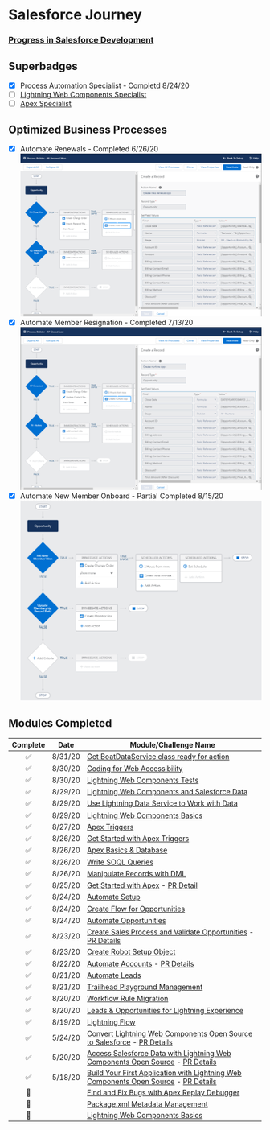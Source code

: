 # Salesforce Journey
### [Progress in Salesforce Development](https://trailblazer.me/id/jc27)

## Superbadges
- [x] [Process Automation Specialist](https://trailhead.salesforce.com/en/content/learn/superbadges/superbadge_process_automation) - [Completd](https://github.com/jackmchou/sfquickstart/pull/17) 8/24/20
- [ ] [Lightning Web Components Specialist](https://trailhead.salesforce.com/en/content/learn/superbadges/superbadge_lwc_specialist)
- [ ] [Apex Specialist](https://trailhead.salesforce.com/en/content/learn/superbadges/superbadge_apex)

## Optimized Business Processes
- [X] Automate Renewals - Completed 6/26/20 ![Auto Renewal](images/autorenewal.png) 
- [X] Automate Member Resignation - Completed 7/13/20 ![Auto Resign](images/autoresign.png)
- [X] Automate New Member Onboard - Partial Completed 8/15/20 ![Auto New Member](images/autonew.png)

## Modules Completed
|Complete             |Date      |Module/Challenge Name|
|:-------------------:|----------|-----------|
|:white_check_mark:|8/31/20|[Get BoatDataService class ready for action](https://trailhead.salesforce.com/en/content/learn/superbadges/superbadge_lwc_specialist)
|:white_check_mark:|8/30/20|[Coding for Web Accessibility](https://trailhead.salesforce.com/content/learn/modules/coding-for-web-accessibility/write-accessible-components)
|:white_check_mark:|8/30/20|[Lightning Web Components Tests](https://trailhead.salesforce.com/en/content/learn/modules/test-lightning-web-components)
|:white_check_mark:|8/29/20|[Lightning Web Components and Salesforce Data](https://trailhead.salesforce.com/content/learn/modules/lightning-web-components-and-salesforce-data)
|:white_check_mark:|8/29/20|[Use Lightning Data Service to Work with Data](https://trailhead.salesforce.com/content/learn/modules/lightning-web-components-and-salesforce-data)
|:white_check_mark:|8/29/20|[Lightning Web Components Basics](https://trailhead.salesforce.com/content/learn/modules/lightning-web-components-basics/create-lightning-web-components)|
|:white_check_mark:|8/27/20|[Apex Triggers](https://trailhead.salesforce.com/content/learn/modules/apex_triggers?trail_id=force_com_dev_beginner)
|:white_check_mark:|8/26/20|[Get Started with Apex Triggers](https://trailhead.salesforce.com/en/content/learn/modules/apex_triggers/apex_triggers_intro?trail_id=force_com_dev_beginner)
|:white_check_mark:|8/26/20|[Apex Basics & Database](https://trailhead.salesforce.com/content/learn/modules/apex_database/apex_database_sosl?trail_id=force_com_dev_beginner)|
|:white_check_mark:|8/26/20|[Write SOQL Queries](https://trailhead.salesforce.com/content/learn/modules/apex_database/apex_database_soql?trail_id=force_com_dev_beginner)|
|:white_check_mark:|8/26/20|[Manipulate Records with DML](https://trailhead.salesforce.com/en/content/learn/modules/apex_database/apex_database_dml?trail_id=force_com_dev_beginner)|
|:white_check_mark:|8/25/20|[Get Started with Apex](https://trailhead.salesforce.com/en/content/learn/modules/apex_database/apex_database_intro?trail_id=force_com_dev_beginner)  - [PR Detail](https://github.com/jackmchou/sfquickstart/pull/18)|
|:white_check_mark:|8/24/20|[Automate Setup](https://trailhead.salesforce.com/en/content/learn/superbadges/superbadge_process_automation)|
|:white_check_mark:|8/24/20|[Create Flow for Opportunities](https://trailhead.salesforce.com/en/content/learn/superbadges/superbadge_process_automation)|
|:white_check_mark:|8/24/20|[Automate Opportunities](https://trailhead.salesforce.com/en/content/learn/superbadges/superbadge_process_automation)|
|:white_check_mark:|8/23/20|[Create Sales Process and Validate Opportunities](https://trailhead.salesforce.com/en/content/learn/superbadges/superbadge_process_automation) - [PR Details](https://github.com/jackmchou/sfquickstart/pull/16)|
|:white_check_mark:|8/23/20|[Create Robot Setup Object](https://trailhead.salesforce.com/en/content/learn/superbadges/superbadge_process_automation)|
|:white_check_mark:|8/22/20|[Automate Accounts](https://trailhead.salesforce.com/en/content/learn/superbadges/superbadge_process_automation) - [PR Details](https://github.com/jackmchou/sfquickstart/pull/15)|
|:white_check_mark:|8/21/20|[Automate Leads](https://trailhead.salesforce.com/en/content/learn/superbadges/superbadge_process_automation)|
|:white_check_mark:|8/21/20|[Trailhead Playground Management](https://trailhead.salesforce.com/content/learn/modules/trailhead_playground_management)|
|:white_check_mark:|8/20/20|[Workflow Rule Migration](https://trailhead.salesforce.com/en/content/learn/modules/workflow_migration)|
|:white_check_mark:|8/20/20|[Leads & Opportunities for Lightning Experience](https://trailhead.salesforce.com/en/content/learn/modules/leads_opportunities_lightning_experience)|
|:white_check_mark:|8/19/20|[Lightning Flow](https://trailhead.salesforce.com/content/learn/modules/business_process_automation)|
|:white_check_mark:|5/24/20|[Convert Lightning Web Components Open Source to Salesforce](https://trailhead.salesforce.com/en/content/learn/projects/convert-lightning-web-components-open-source-to-salesforce?trail_id=build-apps-lightning-web-components-open-source) - [PR Details](https://github.com/jackmchou/sfquickstart/pull/12)|
|:white_check_mark:|5/20/20|[Access Salesforce Data with Lightning Web Components Open Source](https://trailhead.salesforce.com/en/content/learn/projects/access-salesforce-data-with-lightning-web-components-open-source?trail_id=build-apps-lightning-web-components-open-source) - [PR Details](https://github.com/jackmchou/sfquickstart/pull/10)|
|:white_check_mark:|5/18/20|[Build Your First Application with Lightning Web Components Open Source](https://trailhead.salesforce.com/content/learn/projects/build-your-first-app-with-lightning-web-components-open-source?&utm_source=trailhead&utm_medium=web-landing-page&utm_campaign=salesforce_javascript_developers&utm_content=lwc_open_source_trailhead_project) - [PR Details](https://github.com/jackmchou/sfquickstart/pull/8)|
|:black_square_button:|          |[Find and Fix Bugs with Apex Replay Debugger](https://trailhead.salesforce.com/en/content/learn/projects/find-and-fix-bugs-with-apex-replay-debugger)|
|:black_square_button:|          |[Package.xml Metadata Management](https://trailhead.salesforce.com/en/content/learn/modules/package-xml)|
|:black_square_button:|          |[Lightning Web Components Basics](https://trailhead.salesforce.com/en/content/learn/modules/lightning-web-components-basics)|